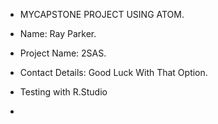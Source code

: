 - MYCAPSTONE PROJECT USING ATOM.
- Name: Ray Parker.
- Project Name: 2SAS.
- Contact Details: Good Luck With That Option.
- Testing with R.Studio

-
